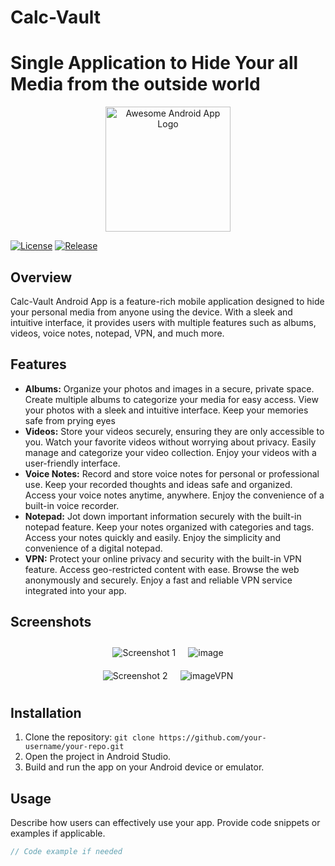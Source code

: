 # Calc-Vault 
# Single Application to Hide Your all Media from the outside world
<p align="center">
  <img src="https://github.com/AbhishekDere/Calc-Vault/assets/44259614/c3345f51-f2aa-4482-a87a-c7fb0663962e" alt="Awesome Android App Logo" width="200">
</p>

[![License](https://img.shields.io/badge/License-MIT-blue.svg)](https://opensource.org/licenses/MIT)
[![Release](https://img.shields.io/badge/Release-v1.0-green.svg)](https://github.com/your-username/your-repo/releases/tag/v1.0)

## Overview

Calc-Vault Android App is a feature-rich mobile application designed to hide your personal media from anyone using the device. With a sleek and intuitive interface, it provides users with multiple features such as albums, videos, voice notes, notepad, VPN, and much more.

## Features

- **Albums:** Organize your photos and images in a secure, private space. Create multiple albums to categorize your media for easy access. View your photos with a sleek and intuitive interface. Keep your memories safe from prying eyes
- **Videos:** Store your videos securely, ensuring they are only accessible to you. Watch your favorite videos without worrying about privacy. Easily manage and categorize your video collection. Enjoy your videos with a user-friendly interface.
- **Voice Notes:** Record and store voice notes for personal or professional use. Keep your recorded thoughts and ideas safe and organized. Access your voice notes anytime, anywhere. Enjoy the convenience of a built-in voice recorder.
- **Notepad:** Jot down important information securely with the built-in notepad feature. Keep your notes organized with categories and tags. Access your notes quickly and easily. Enjoy the simplicity and convenience of a digital notepad.
- **VPN:** Protect your online privacy and security with the built-in VPN feature. Access geo-restricted content with ease. Browse the web anonymously and securely. Enjoy a fast and reliable VPN service integrated into your app.

## Screenshots

<div style="display: flex; justify-content: center; flex-wrap: wrap;">
    <img src="https://github.com/AbhishekDere/Calc-Vault/assets/44259614/e7f3de6e-efd8-49b9-a5cd-33bd74f445d6" alt="Screenshot 1" style="margin: 10px; max-width: 45%; height: auto;"/>
    <img src="https://github.com/AbhishekDere/Calc-Vault/assets/44259614/eda91015-9e40-4942-955a-c087348c02b3" alt="image" style="margin: 10px; max-width: 45%; height: auto;"/>
</div>

<div style="display: flex; justify-content: center; flex-wrap: wrap;">
    <img src="https://github.com/AbhishekDere/Calc-Vault/assets/44259614/305254b8-ca5b-4815-bbdd-bccce52716b3" alt="Screenshot 2" style="margin: 10px; max-width: 45%; height: auto;"/>
    <img src="https://github.com/AbhishekDere/Calc-Vault/assets/44259614/edc93da7-1415-41f9-b899-f3f979898d6b" alt="imageVPN" style="margin: 10px; max-width: 45%; height: auto;"/>
</div>






## Installation

1. Clone the repository: `git clone https://github.com/your-username/your-repo.git`
2. Open the project in Android Studio.
3. Build and run the app on your Android device or emulator.

## Usage

Describe how users can effectively use your app. Provide code snippets or examples if applicable.

```java
// Code example if needed
